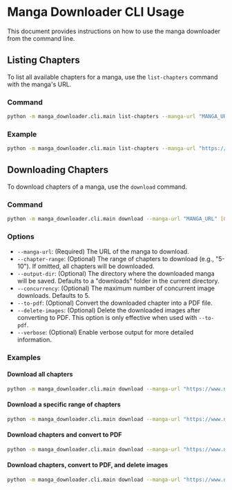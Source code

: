 # Manga Downloader CLI Usage

This document provides instructions on how to use the manga downloader from the command line.

## Listing Chapters

To list all available chapters for a manga, use the `list-chapters` command with the manga's URL.

### Command
```bash
python -m manga_downloader.cli.main list-chapters --manga-url "MANGA_URL"
```

### Example
```bash
python -m manga_downloader.cli.main list-chapters --manga-url "https://www.natomanga.com/manga/immortal-undertaker"
```

## Downloading Chapters

To download chapters of a manga, use the `download` command.

### Command
```bash
python -m manga_downloader.cli.main download --manga-url "MANGA_URL" [OPTIONS]
```

### Options
- `--manga-url`: (Required) The URL of the manga to download.
- `--chapter-range`: (Optional) The range of chapters to download (e.g., "5-10"). If omitted, all chapters will be downloaded.
- `--output-dir`: (Optional) The directory where the downloaded manga will be saved. Defaults to a "downloads" folder in the current directory.
- `--concurrency`: (Optional) The maximum number of concurrent image downloads. Defaults to 5.
- `--to-pdf`: (Optional) Convert the downloaded chapter into a PDF file.
- `--delete-images`: (Optional) Delete the downloaded images after converting to PDF. This option is only effective when used with `--to-pdf`.
- `--verbose`: (Optional) Enable verbose output for more detailed information.

### Examples

#### Download all chapters
```bash
python -m manga_downloader.cli.main download --manga-url "https://www.natomanga.com/manga/immortal-undertaker"
```

#### Download a specific range of chapters
```bash
python -m manga_downloader.cli.main download --manga-url "https://www.natomanga.com/manga/immortal-undertaker" --chapter-range "1-5"
```

#### Download chapters and convert to PDF
```bash
python -m manga_downloader.cli.main download --manga-url "https://www.natomanga.com/manga/immortal-undertaker" --to-pdf
```

#### Download chapters, convert to PDF, and delete images
```bash
python -m manga_downloader.cli.main download --manga-url "https://www.natomanga.com/manga/immortal-undertaker" --to-pdf --delete-images
